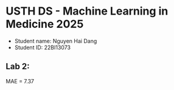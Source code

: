 USTH DS - Machine Learning in Medicine 2025
===============================================

- Student name: Nguyen Hai Dang
- Student ID: 22BI13073

## Lab 2: 
MAE = 7.37


